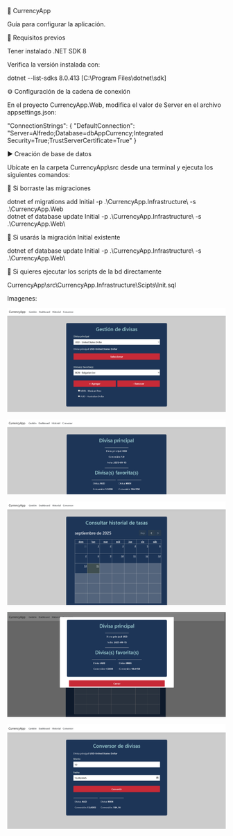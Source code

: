 🚀 CurrencyApp

Guía para configurar la aplicación.

📌 Requisitos previos

Tener instalado .NET SDK 8

Verifica la versión instalada con:

dotnet --list-sdks
8.0.413 [C:\Program Files\dotnet\sdk]

⚙️ Configuración de la cadena de conexión

En el proyecto CurrencyApp.Web, modifica el valor de Server en el archivo appsettings.json:

"ConnectionStrings": {
  "DefaultConnection": "Server=Alfredo;Database=dbAppCurrency;Integrated Security=True;TrustServerCertificate=True"
}

▶️ Creación de base de datos

Ubícate en la carpeta CurrencyApp\src desde una terminal y ejecuta los siguientes comandos:

🔹 Si borraste las migraciones

dotnet ef migrations add Initial -p .\CurrencyApp.Infrastructure\ -s .\CurrencyApp.Web\
dotnet ef database update Initial -p .\CurrencyApp.Infrastructure\ -s .\CurrencyApp.Web\

🔹 Si usarás la migración Initial existente

dotnet ef database update Initial -p .\CurrencyApp.Infrastructure\ -s .\CurrencyApp.Web\

🔹 Si quieres ejecutar los scripts de la bd directamente

CurrencyApp\src\CurrencyApp.Infrastructure\Scipts\Init.sql

Imagenes:

![cap1](https://github.com/AlfredoSV/CurrencyApp/blob/master/imagesApp/one.png)


![cap2](https://github.com/AlfredoSV/CurrencyApp/blob/master/imagesApp/two.png)


![cap3](https://github.com/AlfredoSV/CurrencyApp/blob/master/imagesApp/three.png)


![cap4](https://github.com/AlfredoSV/CurrencyApp/blob/master/imagesApp/four.png)


![cap5](https://github.com/AlfredoSV/CurrencyApp/blob/master/imagesApp/five.png)
